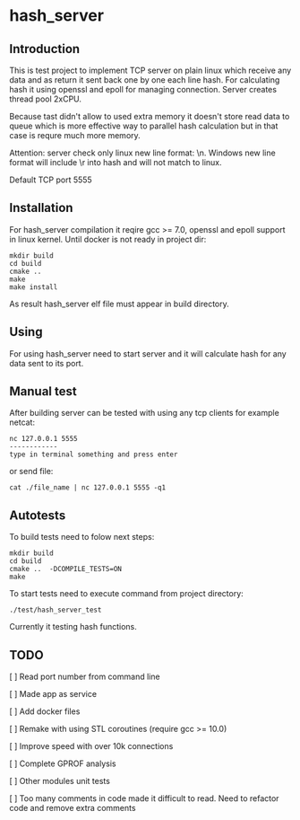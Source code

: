 # hash_server

## Introduction

This is test project to implement TCP server on plain linux which receive any data and as return it sent back one by one each line hash. 
For calculating hash it using openssl and epoll for managing connection. Server creates thread pool 2xCPU. 

Because tast didn't allow to used extra memory it doesn't store read data to queue which is more effective way to parallel hash calculation but in that case is requre much more memory.

Attention: server check only linux new line format: \n. Windows new line format will include \r into hash and will not match to linux.

Default TCP port 5555

## Installation

For hash_server compilation it reqire gcc >= 7.0, openssl and epoll support in linux kernel.
Until docker is not ready in project dir:
```
mkdir build
cd build
cmake ..
make
make install
```
As result hash_server elf file must appear in build directory.

## Using
For using hash_server need to start server and it will calculate hash for any data sent to its port.


## Manual test

After building server can be tested with using any tcp clients for example netcat:
```
nc 127.0.0.1 5555
------------
type in terminal something and press enter
```
or send file:
```
cat ./file_name | nc 127.0.0.1 5555 -q1
```

## Autotests

To build tests need to folow next steps:

```
mkdir build
cd build
cmake ..  -DCOMPILE_TESTS=ON
make
```
To start tests need to execute command from project directory:

```
./test/hash_server_test
```

Currently it testing hash functions.

## TODO
[ ] Read port number from command line

[ ] Made app as service

[ ] Add docker files

[ ] Remake with using STL coroutines (require gcc >= 10.0)

[ ] Improve speed with over 10k connections

[ ] Complete GPROF analysis

[ ] Other modules unit tests

[ ] Too many comments in code made it difficult to read. Need to refactor code and remove extra comments

